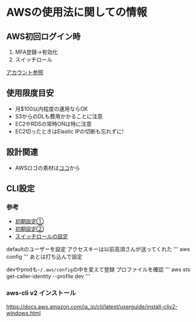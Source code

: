 # AWSの使用法に関しての情報

## AWS初回ログイン時
1. MFA登録→有効化
1. スイッチロール

[アカウント参照](https://github.com/monet-technologies-com/infra-common-design/blob/master/docs/AWS%E3%82%A2%E3%82%AB%E3%82%A6%E3%83%B3%E3%83%88%E4%B8%80%E8%A6%A7.md)

## 使用限度目安
- 月$100以内程度の運用ならOK
- S3からのDLも費用かかることに注意
- EC2やRDSの常時ONは特に注意
- EC2切ったときはElastic IPの切断も忘れずに!

## 設計関連
- AWSロゴの素材は[ココ](https://aws.amazon.com/jp/architecture/icons/)から

## CLI設定
### 参考
- [初期設定①](https://qiita.com/reflet/items/e4225435fe692663b705)
- [初期設定②](https://qiita.com/n0bisuke/items/1ea245318283fa118f4a)
- [スイッチロールの設定](https://dev.classmethod.jp/articles/cli-switch-role/
)

defaultのユーザーを設定
アクセスキーは以前高須さんが送ってくれた
'''
aws config
'''
あとは打ち込んで設定

devやprodも`~/.aws/config`の中を変えて登録
プロファイルを確認
'''
aws sts get-caller-identity --profile dev
'''

### aws-cli v2 インストール
https://docs.aws.amazon.com/ja_jp/cli/latest/userguide/install-cliv2-windows.html